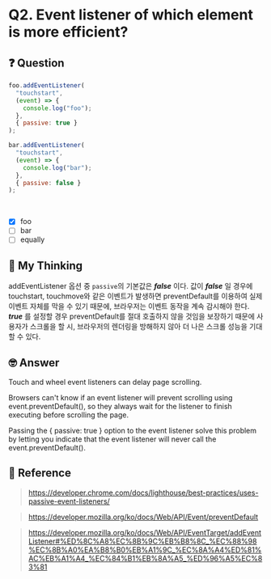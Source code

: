 # Q2. Event listener of which element is more efficient?

## ❓ Question

```js
foo.addEventListener(
  "touchstart",
  (event) => {
    console.log("foo");
  },
  { passive: true }
);

bar.addEventListener(
  "touchstart",
  (event) => {
    console.log("bar");
  },
  { passive: false }
);
```

<br />

- [x] foo
- [ ] bar
- [ ] equally

## 🤔 My Thinking

addEventListener 옵션 중 `passive`의 기본값은 **_false_** 이다. 값이 **_false_** 일 경우에 touchstart, touchmove와 같은 이벤트가 발생하면 preventDefault를 이용하여 실제 이벤트 자체를 막을 수 있기 때문에, 브라우저는 이벤트 동작을 계속 감시해야 한다. <br />
**_true_** 를 설정할 경우 preventDefault를 절대 호출하지 않을 것임을 보장하기 때문에 사용자가 스크롤을 할 시, 브라우저의 렌더링을 방해하지 않아 더 나은 스크롤 성능을 기대할 수 있다.

## 🤓 Answer

Touch and wheel event listeners can delay page scrolling.

Browsers can't know if an event listener will prevent scrolling using event.preventDefault(), so they always wait for the listener to finish executing before scrolling the page.

Passing the { passive: true } option to the event listener solve this problem by letting you indicate that the event listener will never call the event.preventDefault().

## 📄 Reference

> https://developer.chrome.com/docs/lighthouse/best-practices/uses-passive-event-listeners/

> https://developer.mozilla.org/ko/docs/Web/API/Event/preventDefault

> https://developer.mozilla.org/ko/docs/Web/API/EventTarget/addEventListener#%ED%8C%A8%EC%8B%9C%EB%B8%8C_%EC%88%98%EC%8B%A0%EA%B8%B0%EB%A1%9C_%EC%8A%A4%ED%81%AC%EB%A1%A4_%EC%84%B1%EB%8A%A5_%ED%96%A5%EC%83%81
